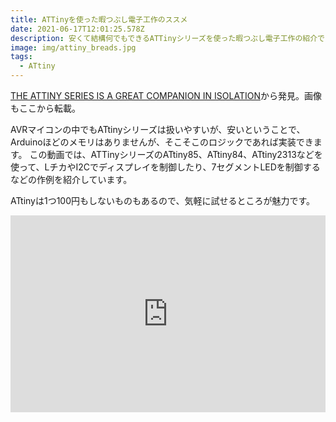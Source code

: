 ```yaml
---
title: ATTinyを使った暇つぶし電子工作のススメ
date: 2021-06-17T12:01:25.578Z
description: 安くて結構何でもできるATTinyシリーズを使った暇つぶし電子工作の紹介です。
image: img/attiny_breads.jpg
tags:
  - ATtiny
---
```

[THE ATTINY SERIES IS A GREAT COMPANION IN ISOLATION](https://hackaday.com/2020/04/02/the-attiny-series-is-a-great-companion-in-isolation/)から発見。画像もここから転載。

AVRマイコンの中でもATtinyシリーズは扱いやすいが、安いということで、Arduinoほどのメモリはありませんが、そこそこのロジックであれば実装できます。
この動画では、ATTinyシリーズのATtiny85、ATtiny84、ATtiny2313などを使って、LチカやI2Cでディスプレイを制御したり、7セグメントLEDを制御するなどの作例を紹介しています。

ATtinyは1つ100円もしないものもあるので、気軽に試せるところが魅力です。

<iframe width="100%" height="315" src="https://www.youtube.com/embed/PSSy3VLXqS8" title="YouTube video player" frameborder="0" allow="accelerometer; autoplay; clipboard-write; encrypted-media; gyroscope; picture-in-picture" allowfullscreen></iframe>
